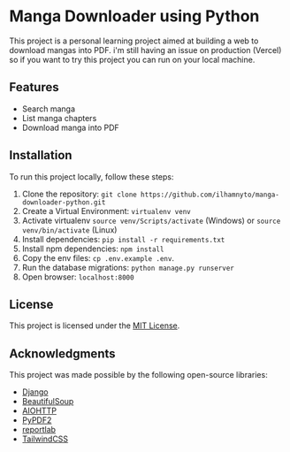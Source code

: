 # Manga Downloader using Python

This project is a personal learning project aimed at building a web to download mangas into PDF. i'm still having an issue on production (Vercel) so if you want to try this project you can run on your local machine.

## Features

- Search manga
- List manga chapters
- Download manga into PDF

## Installation

To run this project locally, follow these steps:

1. Clone the repository: `git clone https://github.com/ilhamnyto/manga-downloader-python.git`
2. Create a Virtual Environment: `virtualenv venv`
3. Activate virtualenv `source venv/Scripts/activate` (Windows) or `source venv/bin/activate` (Linux)
4. Install dependencies: `pip install -r requirements.txt`
5. Install npm dependencies: `npm install`
6. Copy the env files: `cp .env.example .env`.
7. Run the database migrations: `python manage.py runserver`
8. Open browser: `localhost:8000`

## License

This project is licensed under the [MIT License](./LICENSE).

## Acknowledgments

This project was made possible by the following open-source libraries:

- [Django](https://www.djangoproject.com/)
- [BeautifulSoup](https://www.crummy.com/software/BeautifulSoup/bs4/doc/)
- [AIOHTTP](https://docs.aiohttp.org/en/stable/)
- [PyPDF2](https://pypdf2.readthedocs.io/en/latest/modules/PdfWriter.html)
- [reportlab](https://pypi.org/project/reportlab/)
- [TailwindCSS](https://tailwindcss.com/)


